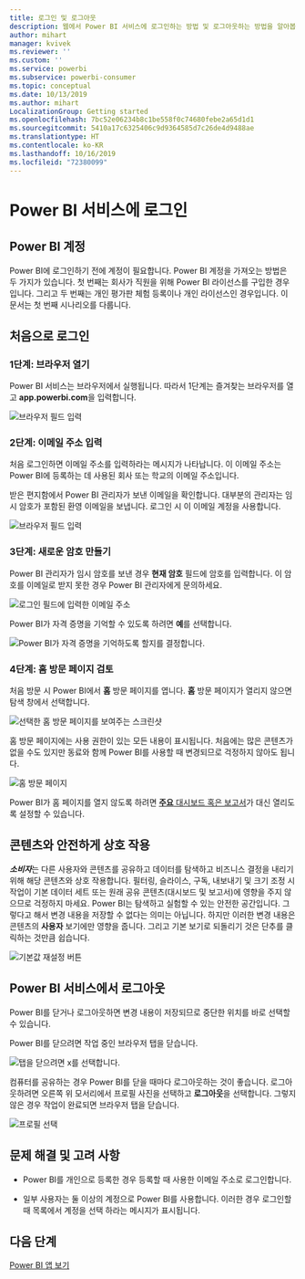 ```yaml
---
title: 로그인 및 로그아웃
description: 웹에서 Power BI 서비스에 로그인하는 방법 및 로그아웃하는 방법을 알아봅니다.
author: mihart
manager: kvivek
ms.reviewer: ''
ms.custom: ''
ms.service: powerbi
ms.subservice: powerbi-consumer
ms.topic: conceptual
ms.date: 10/13/2019
ms.author: mihart
LocalizationGroup: Getting started
ms.openlocfilehash: 7bc52e06234b8c1be558f0c74680febe2a65d1d1
ms.sourcegitcommit: 5410a17c6325406c9d9364585d7c26de4d9488ae
ms.translationtype: HT
ms.contentlocale: ko-KR
ms.lasthandoff: 10/16/2019
ms.locfileid: "72380099"
---
```

# <a name="sign-in-to-power-bi-service"></a>Power BI 서비스에 로그인

## <a name="power-bi-accounts"></a>Power BI 계정
Power BI에 로그인하기 전에 계정이 필요합니다. Power BI 계정을 가져오는 방법은 두 가지가 있습니다. 첫 번째는 회사가 직원을 위해 Power BI 라이선스를 구입한 경우입니다. 그리고 두 번째는 개인 평가판 체험 등록이나 개인 라이선스인 경우입니다. 이 문서는 첫 번째 시나리오를 다룹니다.

## <a name="sign-in-for-the-first-time"></a>처음으로 로그인

### <a name="step-1-open-a-browser"></a>1단계: 브라우저 열기
Power BI 서비스는 브라우저에서 실행됩니다.  따라서 1단계는 즐겨찾는 브라우저를 열고 **app.powerbi.com**을 입력합니다.

![브라우저 필드 입력](media/end-user-sign-in/power-bi-sign-in.png)

### <a name="step-2-type-your-email-address"></a>2단계: 이메일 주소 입력
처음 로그인하면 이메일 주소를 입력하라는 메시지가 나타납니다.  이 이메일 주소는 Power BI에 등록하는 데 사용된 회사 또는 학교의 이메일 주소입니다.  

받은 편지함에서 Power BI 관리자가 보낸 이메일을 확인합니다. 대부분의 관리자는 임시 암호가 포함된 환영 이메일을 보냅니다. 로그인 시 이 이메일 계정을 사용합니다. 

![브라우저 필드 입력](media/end-user-sign-in/power-bi-password.png)


 
### <a name="step-3-create-a-new-password"></a>3단계: 새로운 암호 만들기
Power BI 관리자가 임시 암호를 보낸 경우 **현재 암호** 필드에 암호를 입력합니다. 이 암호를 이메일로 받지 못한 경우 Power BI 관리자에게 문의하세요.

![로그인 필드에 입력한 이메일 주소](media/end-user-sign-in/power-bi-login.png)

Power BI가 자격 증명을 기억할 수 있도록 하려면 **예**를 선택합니다. 

![Power BI가 자격 증명을 기억하도록 할지를 결정합니다.](media/end-user-sign-in/power-bi-stay-signed-in.png)


### <a name="step-4-review-your-home-landing-page"></a>4단계: 홈 방문 페이지 검토
처음 방문 시 Power BI에서 **홈** 방문 페이지를 엽니다. **홈** 방문 페이지가 열리지 않으면 탐색 창에서 선택합니다. 

![선택한 홈 방문 페이지를 보여주는 스크린샷](media/end-user-sign-in/power-bi-home-selected.png)

홈 방문 페이지에는 사용 권한이 있는 모든 내용이 표시됩니다. 처음에는 많은 콘텐츠가 없을 수도 있지만 동료와 함께 Power BI를 사용할 때 변경되므로 걱정하지 않아도 됩니다. 

![홈 방문 페이지](media/end-user-sign-in/power-bi-home-landing.png)

Power BI가 홈 페이지를 열지 않도록 하려면 [**주요** 대시보드 혹은 보고서](end-user-featured.md)가 대신 열리도록 설정할 수 있습니다. 

## <a name="safely-interact-with-content"></a>콘텐츠와 안전하게 상호 작용
***소비자***는 다른 사용자와 콘텐츠를 공유하고 데이터를 탐색하고 비즈니스 결정을 내리기 위해 해당 콘텐츠와 상호 작용합니다.  필터링, 슬라이스, 구독, 내보내기 및 크기 조정 시 작업이 기본 데이터 세트 또는 원래 공유 콘텐츠(대시보드 및 보고서)에 영향을 주지 않으므로 걱정하지 마세요. Power BI는 탐색하고 실험할 수 있는 안전한 공간입니다. 그렇다고 해서 변경 내용을 저장할 수 없다는 의미는 아닙니다. 하지만 이러한 변경 내용은 콘텐츠의 **사용자** 보기에만 영향을 줍니다. 그리고 기본 보기로 되돌리기 것은 단추를 클릭하는 것만큼 쉽습니다.

![기본값 재설정 버튼](media/end-user-sign-in/power-bi-reset.png)

## <a name="sign-out-of-power-bi-service"></a>Power BI 서비스에서 로그아웃
Power BI를 닫거나 로그아웃하면 변경 내용이 저장되므로 중단한 위치를 바로 선택할 수 있습니다.

Power BI를 닫으려면 작업 중인 브라우저 탭을 닫습니다. 

![탭을 닫으려면 x를 선택합니다.](media/end-user-sign-in/power-bi-close.png) 

컴퓨터를 공유하는 경우 Power BI를 닫을 때마다 로그아웃하는 것이 좋습니다.  로그아웃하려면 오른쪽 위 모서리에서 프로필 사진을 선택하고 **로그아웃**을 선택합니다. 그렇지 않은 경우 작업이 완료되면 브라우저 탭을 닫습니다.

![프로필 선택](media/end-user-sign-in/power-bi-sign-out.png) 

## <a name="troubleshooting-and-considerations"></a>문제 해결 및 고려 사항
- Power BI를 개인으로 등록한 경우 등록할 때 사용한 이메일 주소로 로그인합니다.

- 일부 사용자는 둘 이상의 계정으로 Power BI를 사용합니다. 이러한 경우 로그인할 때 목록에서 계정을 선택 하라는 메시지가 표시됩니다. 

## <a name="next-steps"></a>다음 단계
[Power BI 앱 보기](end-user-app-view.md)
